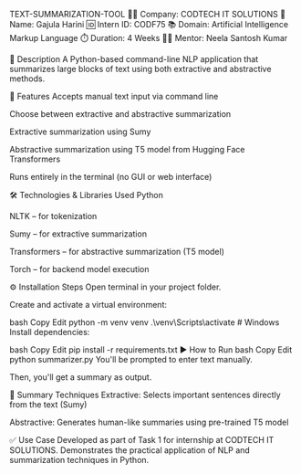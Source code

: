 TEXT-SUMMARIZATION-TOOL
👨‍💼 Company: CODTECH IT SOLUTIONS
👤 Name: Gajula Harini
🆔 Intern ID: CODF75
📚 Domain: Artificial Intelligence Markup Language
⏱️ Duration: 4 Weeks
👨‍🏫 Mentor: Neela Santosh Kumar

📝 Description
A Python-based command-line NLP application that summarizes large blocks of text using both extractive and abstractive methods.

🚀 Features
Accepts manual text input via command line

Choose between extractive and abstractive summarization

Extractive summarization using Sumy

Abstractive summarization using T5 model from Hugging Face Transformers

Runs entirely in the terminal (no GUI or web interface)

🛠️ Technologies & Libraries Used
Python

NLTK – for tokenization

Sumy – for extractive summarization

Transformers – for abstractive summarization (T5 model)

Torch – for backend model execution

⚙️ Installation Steps
Open terminal in your project folder.

Create and activate a virtual environment:

bash
Copy
Edit
python -m venv venv
.\venv\Scripts\activate   # Windows
Install dependencies:

bash
Copy
Edit
pip install -r requirements.txt
▶️ How to Run
bash
Copy
Edit
python summarizer.py
You'll be prompted to enter text manually.

Then, you'll get a summary as output.

📄 Summary Techniques
Extractive: Selects important sentences directly from the text (Sumy)

Abstractive: Generates human-like summaries using pre-trained T5 model

✅ Use Case
Developed as part of Task 1 for internship at CODTECH IT SOLUTIONS. Demonstrates the practical application of NLP and summarization techniques in Python.
